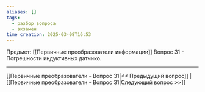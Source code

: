 ```yaml
---
aliases: []
tags:
  - разбор_вопроса
  - экзамен
time creation: 2025-03-08T16:53
---
```

Предмет: [[Первичные преобразователи информации]]
Вопрос 31 - Погрешности индуктивных датчико.



---
[[Первичные преобразователи - Вопрос 31|<< Предыдущий вопрос]] | [[Первичные преобразователи - Вопрос 31|Следующий вопрос >>]]